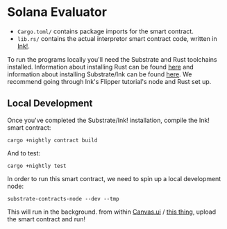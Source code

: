 # Solana Evaluator

- `Cargo.toml/` contains package imports for the smart contract.
- `lib.rs/` contains the actual interpretor smart contract code, written in [Ink!](https://github.com/paritytech/ink).

To run the programs locally you'll need the Substrate and Rust toolchains
installed. Information about installing Rust can be found
[here](https://rustup.rs/) and information about installing Substrate/Ink can
be found [here](https://github.com/paritytech/ink). We recommend going through Ink's Flipper tutorial's node and Rust set up.

## Local Development

Once you've completed the Substrate/Ink! installation, compile the Ink! smart contract:

```
cargo +nightly contract build
```

And to test:
```
cargo +nightly test
```

In order to run this smart contract, we need to spin up a local development node:

```
substrate-contracts-node --dev --tmp
```

This will run in the background. from within [Canvas.ui](https://paritytech.github.io/canvas-ui/#/upload) / [this thing](https://cloudflare-ipfs.com/ipns/dotapps.io/), upload the smart contract and run! 
